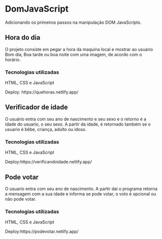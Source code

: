 # DomJavaScript

Adicionando os primeiros passos na manipulação DOM JavaScripts.

<h2> Hora do dia</h2>
<p>O projeto consiste em pegar a hora da maquina local e mostrar ao usuario Bom dia, Boa tarde ou boa noite com uma imagem, de acordo com o horário.</p>
<h3>Tecnologias utilizadas</h3>
<p>HTML, CSS e JavaScript</p>
Deploy: https://quehoras.netlify.app/

<h2>Verificador de idade</h2>
O usuário entra com seu ano de nascimento e seu sexo e o retorno é a idade do usuario, o seu sexo. A partir da idade, é retornado também se o usuario é bêbe, criança, adulto ou idoso.
<h3>Tecnologias utilizadas</h3>
<p>HTML, CSS e JavaScript</p>
Deploy:https://verificandoidade.netlify.app/

<h2>Pode votar</h2>
O usuario entra com seu ano de nascimento. A partir dai o programa retorna a mensagem com a sua idade e informa se pode votar, o voto é opcional ou não pode votar.
<h3>Tecnologias utilizadas</h3>
<p>HTML, CSS e JavaScript</p>
Deploy:https://podevotar.netlify.app/
